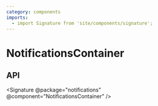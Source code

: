 ```yaml
---
category: components
imports:
  - import Signature from 'site/components/signature';
---
```


# NotificationsContainer

## API

<Signature @package="notifications" @component="NotificationsContainer" />
